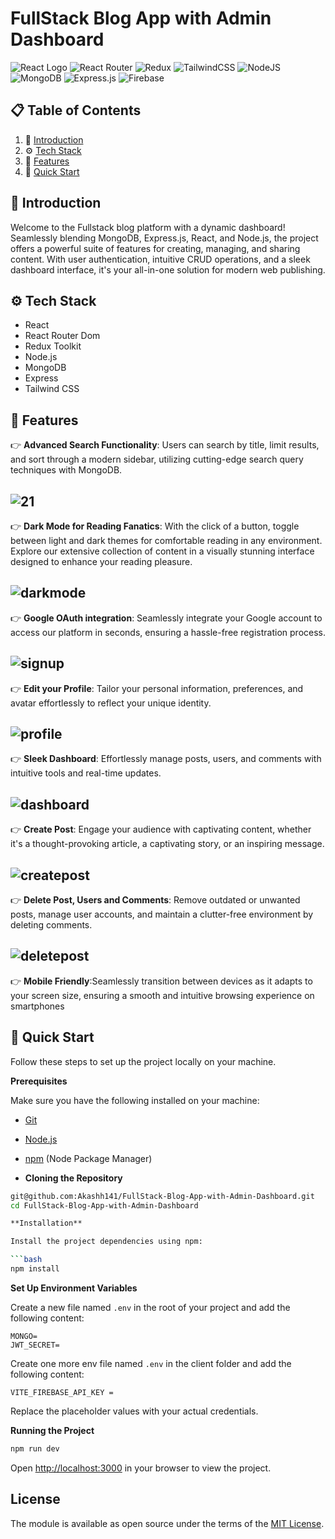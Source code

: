 # FullStack Blog App with Admin Dashboard

![React Logo](https://img.shields.io/badge/react-%2320232a.svg?style=for-the-badge&logo=react&logoColor=%2361DAFB)
![React Router](https://img.shields.io/badge/React_Router-CA4245?style=for-the-badge&logo=react-router&logoColor=white)
![Redux](https://img.shields.io/badge/redux-%23593d88.svg?style=for-the-badge&logo=redux&logoColor=white)
![TailwindCSS](https://img.shields.io/badge/tailwindcss-%2338B2AC.svg?style=for-the-badge&logo=tailwind-css&logoColor=white)
![NodeJS](https://img.shields.io/badge/node.js-6DA55F?style=for-the-badge&logo=node.js&logoColor=white)
![MongoDB](https://img.shields.io/badge/MongoDB-%234ea94b.svg?style=for-the-badge&logo=mongodb&logoColor=white)
![Express.js](https://img.shields.io/badge/express.js-%23404d59.svg?style=for-the-badge&logo=express&logoColor=%2361DAFB)
![Firebase](https://img.shields.io/badge/firebase-%23039BE5.svg?style=for-the-badge&logo=firebase)

## 📋 <a name="table">Table of Contents</a>
1. 🤖 [Introduction](#introduction)
2. ⚙️ [Tech Stack](#tech-stack)
3. 🔋 [Features](#features)
4. 🤸 [Quick Start](#quick-start)


## <a name="introduction">🤖 Introduction</a>

Welcome to the Fullstack blog platform with a dynamic dashboard! Seamlessly blending MongoDB, Express.js, React, and Node.js, the project offers a powerful suite of features for creating, managing, and sharing content. With user authentication, intuitive CRUD operations, and a sleek dashboard interface, it's your all-in-one solution for modern web publishing.

## <a name="tech-stack">⚙️ Tech Stack</a>

- React
- React Router Dom
- Redux Toolkit
- Node.js
- MongoDB
- Express
- Tailwind CSS

## <a name="features">🔋 Features</a>

👉 **Advanced Search Functionality**: Users can search by title, limit results, and sort through a modern sidebar, utilizing cutting-edge search query techniques with MongoDB.
## ![21](https://github.com/Akashh141/MERN-Blog-App-with-Dashboard/assets/123226444/db8e90f3-089f-41de-bf6d-658cb5419e92)

👉 **Dark Mode for Reading Fanatics**: With the click of a button, toggle between light and dark themes for comfortable reading in any environment. Explore our extensive collection of content in a visually stunning interface designed to enhance your reading pleasure.
## ![darkmode](https://github.com/Akashh141/MERN-Blog-App-with-Dashboard/assets/123226444/a9190bc8-0ea6-4fbd-b203-1f1cd19dd801)

👉 **Google OAuth integration**: Seamlessly integrate your Google account to access our platform in seconds, ensuring a hassle-free registration process.
## ![signup](https://github.com/Akashh141/MERN-Blog-App-with-Dashboard/assets/123226444/9526b2a7-9272-4cd0-a6e8-8d280e14dabb)

👉 **Edit your Profile**: Tailor your personal information, preferences, and avatar effortlessly to reflect your unique identity.
## ![profile](https://github.com/Akashh141/MERN-Blog-App-with-Dashboard/assets/123226444/97958416-025f-4f2e-af06-5f8df88c0b23)

👉 **Sleek Dashboard**: Effortlessly manage posts, users, and comments with intuitive tools and real-time updates.
## ![dashboard](https://github.com/Akashh141/MERN-Blog-App-with-Dashboard/assets/123226444/292f725a-f514-4604-a9d7-a4a799e17d13)

👉 **Create Post**: Engage your audience with captivating content, whether it's a thought-provoking article, a captivating story, or an inspiring message.
## ![createpost](https://github.com/Akashh141/MERN-Blog-App-with-Dashboard/assets/123226444/1c30be61-e0f8-4bba-b9ff-e0b58de39c34)

👉 **Delete Post, Users and Comments**: Remove outdated or unwanted posts, manage user accounts, and maintain a clutter-free environment by deleting comments.
## ![deletepost](https://github.com/Akashh141/MERN-Blog-App-with-Dashboard/assets/123226444/df3cda3c-a684-433c-aabb-b1a50494f4bf)

👉 **Mobile Friendly**:Seamlessly transition between devices as it adapts to your screen size, ensuring a smooth and intuitive browsing experience on smartphones
## 
## <a name="quick-start">🤸 Quick Start</a>

Follow these steps to set up the project locally on your machine.

**Prerequisites**

Make sure you have the following installed on your machine:

- [Git](https://git-scm.com/)
- [Node.js](https://nodejs.org/en)
- [npm](https://www.npmjs.com/) (Node Package Manager)

- **Cloning the Repository**

```bash
git@github.com:Akashh141/FullStack-Blog-App-with-Admin-Dashboard.git
cd FullStack-Blog-App-with-Admin-Dashboard

**Installation**

Install the project dependencies using npm:

```bash
npm install
```

**Set Up Environment Variables**

Create a new file named `.env` in the root of your project and add the following content:

```env
MONGO=
JWT_SECRET= 
```
Create one more env file named `.env` in the client folder and add the following content:

```env
VITE_FIREBASE_API_KEY = 
```

Replace the placeholder values with your actual  credentials.

**Running the Project**

```bash
npm run dev
```

Open [http://localhost:3000](http://localhost:3000) in your browser to view the project.

## License

The module is available as open source under the terms of the [MIT License](http://opensource.org/licenses/MIT).


